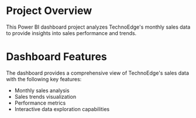 # Project Overview
This Power BI dashboard project analyzes TechnoEdge's monthly sales data to provide insights into sales performance and trends.

# Dashboard Features
The dashboard provides a comprehensive view of TechnoEdge's sales data with the following key features:
- Monthly sales analysis
- Sales trends visualization
- Performance metrics
- Interactive data exploration capabilities
